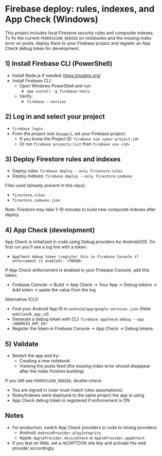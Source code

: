 # Firebase deploy: rules, indexes, and App Check (Windows)

This project includes local Firestore security rules and composite indexes. To fix the current `PERMISSION_DENIED` on notebooks and the missing index error on posts, deploy them to your Firebase project and register an App Check debug token for development.

## 1) Install Firebase CLI (PowerShell)

- Install Node.js if needed: https://nodejs.org/
- Install Firebase CLI:
  - Open Windows PowerShell and run:
    - `npm install -g firebase-tools`
  - Verify:
    - `firebase --version`

## 2) Log in and select your project

- `firebase login`
- From the project root (`myapp/`), set your Firebase project:
  - If you know the Project ID: `firebase use <your-project-id>`
  - Or run `firebase projects:list` then `firebase use <id>`

## 3) Deploy Firestore rules and indexes

- Deploy rules: `firebase deploy --only firestore:rules`
- Deploy indexes: `firebase deploy --only firestore:indexes`

Files used (already present in this repo):
- `firestore.rules`
- `firestore.indexes.json`

Note: Firestore may take 1–10 minutes to build new composite indexes after deploy.

## 4) App Check (development)

App Check is initialized in code using Debug providers for Android/iOS. On first run you’ll see a log line with a token:

- `AppCheck debug token (register this in Firebase Console if enforcement is enabled): <TOKEN>`

If App Check enforcement is enabled in your Firebase Console, add this token:

- Firebase Console → Build → App Check → Your App → Debug tokens → Add token → paste the value from the log

Alternative (CLI):
- Find your Android App ID in `android/app/google-services.json` (field: `mobilesdk_app_id`).
- Generate a debug token with CLI: `firebase appcheck:debug --app <ANDROID_APP_ID>`
- Register the token in Firebase Console → App Check → Debug tokens.

## 5) Validate

- Restart the app and try:
  - Creating a new notebook
  - Viewing the posts feed (the missing index error should disappear after the index finishes building)

If you still see `PERMISSION_DENIED`, double-check:
- You are signed in (user must match rules assumptions)
- Rules/indexes were deployed to the same project the app is using
- App Check debug token is registered if enforcement is ON

## Notes
- For production, switch App Check providers in code to strong providers:
  - Android: `AndroidProvider.playIntegrity`
  - Apple: `AppleProvider.deviceCheck` or `AppleProvider.appAttest`
- If you test on Web, set a reCAPTCHA site key and activate the web provider accordingly.

